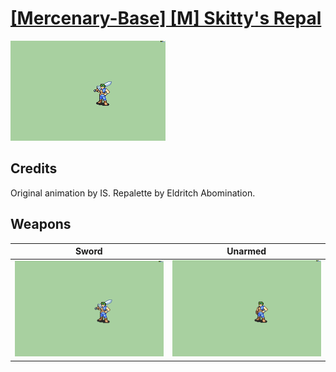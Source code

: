 # [\[Mercenary-Base\] \[M\] Skitty's Repal](./)

<img src="./1.%20Sword/Sword_000.png" alt="[Mercenary-Base] [M] Skitty's Repal standing" />

## Credits

Original animation by IS.
Repalette by Eldritch Abomination.

## Weapons


|Sword |Unarmed |
|  :---: | :---: |
| <img alt="Sword animation" src="./1.%20Sword/Sword.gif" /> | <img alt="Unarmed animation" src="./8.%20Unarmed/Unarmed.gif" /> |
